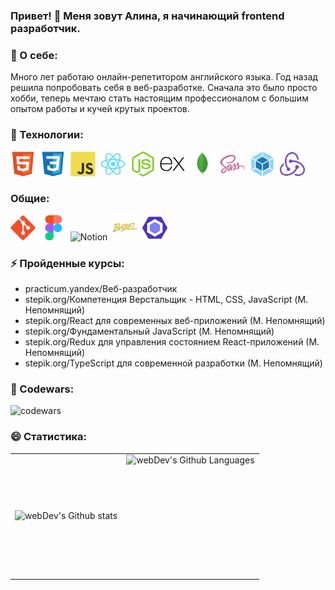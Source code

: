 ### Привет! 👋   Меня зовут Алина, я начинающий frontend разработчик.   

### 🌱 О себе:
Много лет работаю онлайн-репетитором английского языка. Год назад решила попробовать себя в веб-разработке. Сначала это было просто хобби, теперь мечтаю стать настоящим профессионалом с большим опытом работы и кучей крутых проектов. 

### 🔧 Технологии:
<div>
  <img src="https://github.com/devicons/devicon/blob/master/icons/html5/html5-original.svg" title="html5" alt="html5" width="40" height="40"/>&nbsp
  <img src="https://github.com/devicons/devicon/blob/master/icons/css3/css3-original.svg" title="css" alt="css" width="40" height="40"/>&nbsp
  <img src="https://github.com/devicons/devicon/blob/master/icons/javascript/javascript-original.svg" title="javascript" alt="javascript" width="40" height="40"/>&nbsp
  <img src="https://github.com/devicons/devicon/blob/master/icons/react/react-original.svg" title="reactjs" alt="reactjs" width="40" height="40"/>&nbsp
  <img src="https://github.com/devicons/devicon/blob/master/icons/nodejs/nodejs-original.svg" title="nodejs" alt="nodejs" width="40" height="40"/>&nbsp
  <img src="https://github.com/devicons/devicon/blob/master/icons/express/express-original.svg" title="express" alt="express" width="40" height="40"/>&nbsp
  <img src="https://github.com/devicons/devicon/blob/master/icons/mongodb/mongodb-original.svg" title="mongodb" alt="mongodb" width="40" height="40"/>&nbsp
  <img src="https://github.com/devicons/devicon/blob/master/icons/sass/sass-original.svg" title="sass/scss" alt="sass/scss" width="40" height="40"/>&nbsp;
  <img src="https://github.com/devicons/devicon/blob/master/icons/webpack/webpack-original.svg" title="webpack" alt="webpack" width="40" height="40"/>&nbsp;
  <img src="https://github.com/devicons/devicon/blob/master/icons/redux/redux-original.svg" title="redux" alt="redux" width="40" height="40"/>&nbsp;
</div>

### Общие:

<div>
  <img src="https://github.com/devicons/devicon/blob/master/icons/git/git-original.svg" title="git" alt="git" width="40" height="40"/>&nbsp
  <img src="https://github.com/devicons/devicon/blob/master/icons/figma/figma-original.svg" title="figma" alt="figma" width="40" height="40"/>&nbsp;
  <img src="https://upload.wikimedia.org/wikipedia/commons/e/e9/Notion-logo.svg" title="Notion" alt="Notion" width="40" height="40"/>&nbsp;
  <img src="https://github.com/devicons/devicon/blob/master/icons/babel/babel-original.svg" title="babel" alt="babel" width="40" height="40"/>&nbsp;
  <img src="https://github.com/devicons/devicon/blob/master/icons/eslint/eslint-original.svg" title="babel" alt="babel" width="40" height="40"/>&nbsp;
</div>

### ⚡ Пройденные курсы:
- practicum.yandex/Веб-разработчик
- stepik.org/Компетенция Верстальщик - HTML, CSS, JavaScript (М. Непомнящий)
- stepik.org/React для современных веб-приложений (М. Непомнящий)
- stepik.org/Фундаментальный JavaScript (М. Непомнящий)
- stepik.org/Redux для управления состоянием React-приложений (М. Непомнящий)
- stepik.org/TypeScript для современной разработки (М. Непомнящий)

### 🔭 Codewars:

![codewars](https://www.codewars.com/users/martynenkoAl/badges/large)

### 😄 Статистика:

<table>
  <tr>
    <td>
      <img align="left" src="http://github-readme-streak-stats.herokuapp.com?user=martynenkoAl&theme=dark&background=000000" alt="webDev's Github stats" />
    </td>
    <td>
      <img height="195px" align="right" alt="webDev's Github Languages" src="https://github-readme-stats-sigma-five.vercel.app/api/top-langs/?username=martynenkoAl&layout=compact&theme=vision-friendly-dark" />
    </td>
  </tr>
</table>

